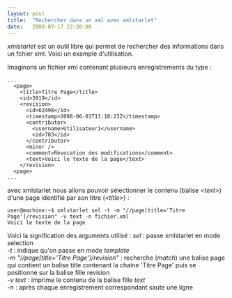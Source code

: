 ```yaml
---
layout: post
title:  "Rechercher dans un xml avec xmlstarlet"
date:   2008-07-17 22:38:00
---
```

*xmlstarlet* est un outil libre qui permet de rechercher des
informations dans un fchier xml. Voici un example d'utilisation.

Imaginons un fichier xml contenant plusieurs enregistrements du type :

    ...
      <page>
        <title>Titre Page</title>
        <id>3919</id>
        <revision>
          <id>62498</id>
          <timestamp>2008-06-01T11:18:23Z</timestamp>
          <contributor>
            <username>Utilisateur1</username>
            <id>783</id>
          </contributor>
          <minor />
          <comment>Révocation des modifications</comment>
          <text>Voici le texte de la page</text>
        </revision>
      <page>
    ...

avec xmlstarlet nous allons pouvoir sélectionner le contenu (balise
*\<text\>*) d'une page identifié par son titre (*\<title\>*) :

    user@machine:~$ xmlstarlet sel -t -m "//page[title='Titre Page']/revision" -v text -n fichier.xml
    Voici le texte de la page

Voici la signification des arguments utilisé :
 *sel* : passe xmlstarlet en mode selection\
 *-t* : indique qu'on passe en mode *template*\
 *-m "//page[title='Titre Page']/revision"* : recherche (*match*) une
balise page qui contient un balise title contenant la chaine 'Titre
Page' puis se positionne sur la balise fille revision\
 *-v text* : imprime le contenu de la balise fille *text*\
 *-n* : après chaque enregistrement correspondant saute une ligne

